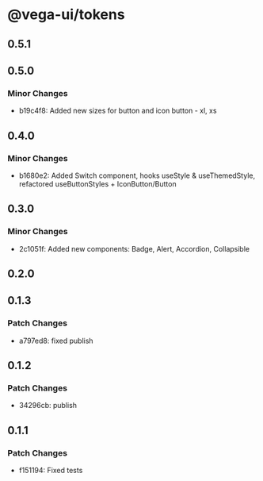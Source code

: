 # @vega-ui/tokens

## 0.5.1

## 0.5.0

### Minor Changes

- b19c4f8: Added new sizes for button and icon button - xl, xs

## 0.4.0

### Minor Changes

- b1680e2: Added Switch component, hooks useStyle & useThemedStyle, refactored useButtonStyles + IconButton/Button

## 0.3.0

### Minor Changes

- 2c1051f: Added new components: Badge, Alert, Accordion, Collapsible

## 0.2.0

## 0.1.3

### Patch Changes

- a797ed8: fixed publish

## 0.1.2

### Patch Changes

- 34296cb: publish

## 0.1.1

### Patch Changes

- f151194: Fixed tests
